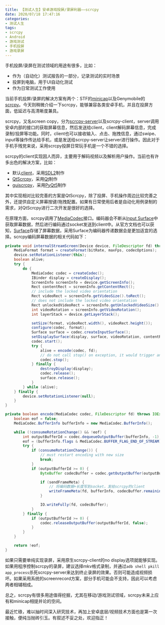 ```yaml
---
title: 【测试人生】安卓游戏投屏/录屏利器——scrcpy
date: 2020/07/18 17:47:16
categories:
- 测试人生
tags:
- scrcpy
- Android
- 游戏测试
- 手机投屏
- 游戏录屏
---
```


手机投屏/录屏在测试领域的用途有很多，比如：

- 作为（自动化）测试报告的一部分，记录测试的实时场景
- 投屏到电脑，用于UI自动化测试
- 作为日常测试工作使用

当前手机投屏/录屏的解决方案有两个：STF的[minicap](https://github.com/openstf/minicap)以及Genymobile的[scrcpy](https://github.com/Genymobile/scrcpy)。今天则稍微介绍一下scrcpy，能够兼容各类安卓手机，并且在投屏方面，低延迟与高清晰度兼具。

<!-- more -->

scrcpy，又名screen copy，分为[scrcpy-server](https://github.com/Genymobile/scrcpy/tree/master/server)以及scrcpy-client，server调用安卓内部的接口的获取屏幕信息，然后发送给client，client解码屏幕信息，完成录制/投屏等功能。同时，client也可以接收输入、点击、拖拽信息，通过swipe、input等操作传达给手机，或是发送给scrcpy-server让server进行操作。因此对于手机手残党来说，采用scrcpy投屏日常玩手机是一个不错的选择。

scrcpy的client实现因人而异，主要用于解码视频以及解析用户操作。当前也有许多出色的解决方案，比如：

- 默认[client](https://github.com/Genymobile/scrcpy/tree/master/app)，采用[SDL2](https://www.libsdl.org/index.php)制作
- [QtScrcpy](https://github.com/barry-ran/QtScrcpy)，采用[Qt](https://www.qt.io/cn)制作
- [guiscrcpy](https://github.com/srevinsaju/guiscrcpy)，采用[PyQt5](https://pypi.org/project/PyQt5/)制作

其中实现相对比较完善的方案是QtScrcpy，除了投屏、手机操作周边比较完善之外，还提供自定义屏幕按键/拖拽配置。如果有日常使用后者是自动化用例录制的需求，对QtScrcpy进行二次开发是很好的选择。

在原理方面，scrcpy调用了[MediaCodec](https://developer.android.com/reference/android/media/MediaCodec.html)接口。编码器会不断从[Input Surface](https://developer.android.com/reference/android/view/Surface)中获取屏幕数据，然后进行编码通过socket发送到client中。从官方文档也可以获知，[Surface](https://developer.android.com/reference/android/view/Surface)存储了屏幕数据，采用Surface为编码器传递数据会是更加适宜的选择。scrcpy编码屏幕数据的相关代码如下：

```java
private void internalStreamScreen(Device device, FileDescriptor fd) throws IOException {
    MediaFormat format = createFormat(bitRate, maxFps, codecOptions);
    device.setRotationListener(this);
    boolean alive;
    try {
        do {
            MediaCodec codec = createCodec();
            IBinder display = createDisplay();
            ScreenInfo screenInfo = device.getScreenInfo();
            Rect contentRect = screenInfo.getContentRect();
            // include the locked video orientation
            Rect videoRect = screenInfo.getVideoSize().toRect();
            // does not include the locked video orientation
            Rect unlockedVideoRect = screenInfo.getUnlockedVideoSize().toRect();
            int videoRotation = screenInfo.getVideoRotation();
            int layerStack = device.getLayerStack();

            setSize(format, videoRect.width(), videoRect.height());
            configure(codec, format);
            Surface surface = codec.createInputSurface();
            setDisplaySurface(display, surface, videoRotation, contentRect, unlockedVideoRect, layerStack);
            codec.start();
            try {
                alive = encode(codec, fd);
                // do not call stop() on exception, it would trigger an IllegalStateException
                codec.stop();
            } finally {
                destroyDisplay(display);
                codec.release();
                surface.release();
            }
        } while (alive);
    } finally {
        device.setRotationListener(null);
    }
}

private boolean encode(MediaCodec codec, FileDescriptor fd) throws IOException {
    boolean eof = false;
    MediaCodec.BufferInfo bufferInfo = new MediaCodec.BufferInfo();

    while (!consumeRotationChange() && !eof) {
        int outputBufferId = codec.dequeueOutputBuffer(bufferInfo, -1);
        eof = (bufferInfo.flags & MediaCodec.BUFFER_FLAG_END_OF_STREAM) != 0;
        try {
            if (consumeRotationChange()) {
                // must restart encoding with new size
                break;
            }
            if (outputBufferId >= 0) {
                ByteBuffer codecBuffer = codec.getOutputBuffer(outputBufferId);

                if (sendFrameMeta) {
                    // 将编码数据+长度写到socket，发给scrcpy的client
                    writeFrameMeta(fd, bufferInfo, codecBuffer.remaining());
                }

                IO.writeFully(fd, codecBuffer);
            }
        } finally {
            if (outputBufferId >= 0) {
                codec.releaseOutputBuffer(outputBufferId, false);
            }
        }
    }

    return !eof;
}
```

如果只需要单纯实现录屏，采用原生scrcpy-client的no display选项就能够实现。如果用程序控制scrcpy的录屏，建议选择mkv格式录制，并通过`adb shell pkill app_process`杀死scrcpy-server来达到终止录屏的效果。否则可能造成视频损坏。如果采用系统的screenrecord方案，部分手机可能会不支持，因此可以考虑两者相辅相成。

总之，scrcpy有很多用途值得挖掘，尤其在移动/游戏测试领域，scrcpy未来上应有和minicap相提并论的空间。

最近忙碌，难以抽时间深入研究技术，再加上安卓底层/视频技术方面也是第一次接触，便纯当抛砖引玉。有叙述不妥之处，欢迎指正！
